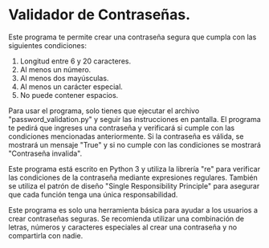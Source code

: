 # Validador de Contraseñas.


Este programa te permite crear una contraseña segura que cumpla con las siguientes condiciones:

1. Longitud entre 6 y 20 caracteres.
2. Al menos un número.
3. Al menos dos mayúsculas.
4. Al menos un carácter especial.
5. No puede contener espacios.


Para usar el programa, solo tienes que ejecutar el archivo "password_validation.py" y seguir las instrucciones en pantalla. 
El programa te pedirá que ingreses una contraseña y verificará si cumple con las condiciones mencionadas anteriormente. 
Si la contraseña es válida, se mostrará un mensaje "True" y si no cumple con las condiciones se mostrará "Contraseña invalida".

Este programa está escrito en Python 3 y utiliza la librería "re" para verificar las condiciones de la contraseña mediante expresiones regulares. 
También se utiliza el patrón de diseño "Single Responsibility Principle" para asegurar que cada función tenga una única responsabilidad.

Este programa es solo una herramienta básica para ayudar a los usuarios a crear contraseñas seguras. 
Se recomienda utilizar una combinación de letras, números y caracteres especiales al crear una contraseña y no compartirla con nadie.
